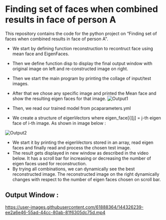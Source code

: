 # Finding set of faces when combined results in face of person A
This repository contains the code for the python project on “Finding set of faces when combined results in face of person A". 
- We start by defining function reconstruction to recontruct face using mean face and EigenFaces. 
- Then we define function disp to display the final output window with original image on left and re-constructed image on right. 
- Then we start the main program by printing the collage of input/test images.
- After that we chose any specific image and printed the Mean face and show the resulting eigen faces for that image. ![Output1](https://user-images.githubusercontent.com/61888364/144326594-3083dd44-003c-468c-bcc8-eaaa5faa8ed0.PNG)

- Then, we read our trained model from pcaparameters.yml
- We create a structure of eigenVectors where eigen_face[i][j] = j-th eigen face of i-th image. As shown in image below : 

![Output2](https://user-images.githubusercontent.com/61888364/144326381-e631a083-ac33-4c29-b278-1b6ec0508db5.PNG)

- We start it by printing the eigenVectors stored in an array, read eigen faces and finally read and process the chosen test image.
- The result gets displayed in new window as described in the video below. It has a scroll bar for increasing or decreasing the number of eigen faces used for reconstruction. 
- By trying all combinations, we can dynamically see the best reconstructed image. The reconstructed image on the right dynamically changes with respect to the number of eigen faces chosen on scroll bar.

## Output Window :
https://user-images.githubusercontent.com/61888364/144326239-ee2a6e46-55ad-44cc-80ab-81f6305dc75d.mp4
